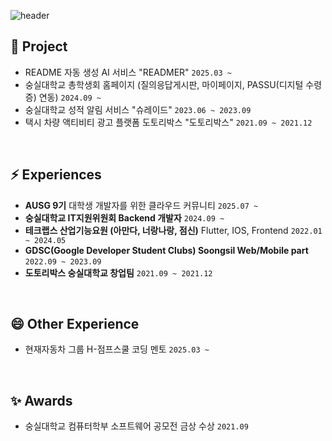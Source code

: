 

![header](https://capsule-render.vercel.app/api?type=soft&color=auto&height=200&section=header&text=Inhovation%20&fontSize=75)

## 🌱 Project
- README 자동 생성 AI 서비스 "READMER" `2025.03 ~ `
- 숭실대학교 총학생회 홈페이지 (질의응답게시판, 마이페이지, PASSU(디지털 수령증) 연동) `2024.09 ~ `
- 숭실대학교 성적 알림 서비스 "슈레이드" `2023.06 ~ 2023.09`
- 택시 차량 액티비티 광고 플랫폼 도토리박스 "도토리박스" `2021.09 ~ 2021.12`

<br>

## ⚡ Experiences
- **AUSG 9기** 대학생 개발자를 위한 클라우드 커뮤니티 `2025.07 ~`
- **숭실대학교 IT지원위원회 Backend 개발자** `2024.09 ~`
- **테크랩스 산업기능요원 (아만다, 너랑나랑, 점신)** Flutter, IOS, Frontend `2022.01 ~ 2024.05`
- **GDSC(Google Developer Student Clubs) Soongsil Web/Mobile part** `2022.09 ~ 2023.09`
- **도토리박스 숭실대학교 창업팀** `2021.09 ~ 2021.12`

<br>

## 😄 Other Experience
- 현재자동차 그룹 H-점프스쿨 코딩 멘토 `2025.03 ~ `

<br>

## ✨ Awards
- 숭실대학교 컴퓨터학부 소프트웨어 공모전 금상 수상 `2021.09`


<!--
**JangInho/JangInho** is a ✨ _special_ ✨ repository because its `README.md` (this file) appears on your GitHub profile.

Here are some ideas to get you started:

- 🔭 I’m currently working on ...
- 🌱 I’m currently learning ...
- 👯 I’m looking to collaborate on ...
- 🤔 I’m looking for help with ...
- 💬 Ask me about ...
- 📫 How to reach me: ...
- 😄 Pronouns: ...
- ⚡ Fun fact: ...
-->
